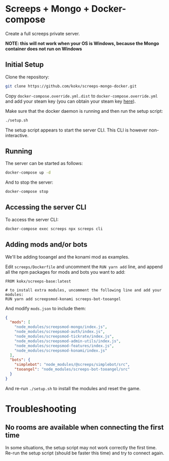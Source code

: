 Screeps + Mongo + Docker-compose
================================

Create a full screeps private server.

__NOTE: this will not work when your OS is Windows, because the Mongo container does not run on Windows__

Initial Setup
-------------

Clone the repository:

```sh
git clone https://github.com/kokx/screeps-mongo-docker.git
```

Copy `docker-compose.override.yml.dist` to `docker-compose.override.yml` and
add your steam key (you can obtain your steam key
[here](https://github.com/kokx/screeps-mongo-docker.git)).

Make sure that the docker daemon is running and then run the setup script:

```sh
./setup.sh
```

The setup script appears to start the server CLI. This CLI is however non-interactive.

Running
-------

The server can be started as follows:

```sh
docker-compose up -d
```

And to stop the server:

```sh
docker-compose stop
```

Accessing the server CLI
------------------------

To access the server CLI:

```sh
docker-compose exec screeps npx screeps cli
```

Adding mods and/or bots
-----------------------

We'll be adding tooangel and the konami mod as examples.

Edit `screeps/Dockerfile` and uncomment the `RUN yarn add` line, and append all the npm packages for mods and bots you want to add:

```
FROM kokx/screeps-base:latest

# to install extra modules, uncomment the following line and add your modules:
RUN yarn add screepsmod-konami screeps-bot-tooangel
```

And modify `mods.json` to include them:

```json
{
  "mods": [
    "node_modules/screepsmod-mongo/index.js",
    "node_modules/screepsmod-auth/index.js",
    "node_modules/screepsmod-tickrate/index.js",
    "node_modules/screepsmod-admin-utils/index.js",
    "node_modules/screepsmod-features/index.js",
    "node_modules/screepsmod-konami/index.js"
  ],
  "bots": {
    "simplebot": "node_modules/@screeps/simplebot/src",
    "tooangel": "node_modules/screeps-bot-tooangel/src"
  }
}
```

And re-run `./setup.sh` to install the modules and reset the game.

Troubleshooting
===============

No rooms are available when connecting the first time
-----------------------------------------------------

In some situations, the setup script may not work correctly the first time.
Re-run the setup script (should be faster this time) and try to connect again.
